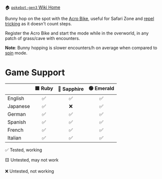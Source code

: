 🏠 [`pokebot-gen3` Wiki Home](../Readme.md)

Bunny hop on the spot with the [Acro Bike](https://bulbapedia.bulbagarden.net/wiki/Acro_Bike), useful for Safari Zone and [repel tricking](https://bulbapedia.bulbagarden.net/wiki/Appendix:Repel_trick) as it doesn't count steps.

Register the Acro Bike and start the mode while in the overworld, in any patch of grass/cave with encounters.

**Note**: Bunny hopping is slower encounters/h on average when compared to [spin](Mode%20-%20Spin.md) mode.

# Game Support
|          | 🟥 Ruby | 🔷 Sapphire | 🟢 Emerald |
|:---------|:-------:|:-----------:|:----------:|
| English  |    ✅    |      ✅      |     ✅      |
| Japanese |    ✅    |      ❌      |     ✅      |
| German   |    ✅    |      ✅      |     ✅      |
| Spanish  |    ✅    |      ✅      |     ✅      |
| French   |    ✅    |      ✅      |     ✅      |
| Italian  |    ✅    |      ✅      |     ✅      |

✅ Tested, working

🟨 Untested, may not work

❌ Untested, not working
